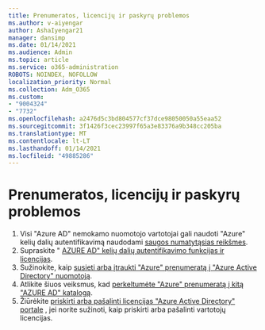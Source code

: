 ```yaml
---
title: Prenumeratos, licencijų ir paskyrų problemos
ms.author: v-aiyengar
author: AshaIyengar21
manager: dansimp
ms.date: 01/14/2021
ms.audience: Admin
ms.topic: article
ms.service: o365-administration
ROBOTS: NOINDEX, NOFOLLOW
localization_priority: Normal
ms.collection: Adm_O365
ms.custom:
- "9004324"
- "7732"
ms.openlocfilehash: a2476d5c3bd804577cf37dce98050050a55eaa52
ms.sourcegitcommit: 3f1426f3cec23997f65a3e83376a9b348cc205ba
ms.translationtype: MT
ms.contentlocale: lt-LT
ms.lasthandoff: 01/14/2021
ms.locfileid: "49885286"
---
```

# <a name="issues-with-subscriptions-licenses-and-accounts"></a>Prenumeratos, licencijų ir paskyrų problemos

1. Visi "Azure AD" nemokamo nuomotojo vartotojai gali naudoti "Azure" kelių dalių autentifikavimą naudodami [saugos numatytąsias reikšmes](https://docs.microsoft.com/azure/active-directory/fundamentals/concept-fundamentals-security-defaults).
1. Supraskite " [AZURE AD" kelių dalių autentifikavimo funkcijas ir licencijas](https://docs.microsoft.com/azure/active-directory/authentication/concept-mfa-licensing).
1. Sužinokite, kaip [susieti arba įtraukti "Azure" prenumeratą į "Azure Active Directory" nuomotoją](https://docs.microsoft.com/azure/active-directory/fundamentals/active-directory-how-subscriptions-associated-directory).
1. Atlikite šiuos veiksmus, kad [perkeltumėte "Azure" prenumeratą į kitą "AZURE AD" katalogą](https://docs.microsoft.com/azure/role-based-access-control/transfer-subscription).
1. Žiūrėkite [priskirti arba pašalinti licencijas "Azure Active Directory" portale](https://docs.microsoft.com/azure/active-directory/fundamentals/license-users-groups) , jei norite sužinoti, kaip priskirti arba pašalinti vartotojų licencijas.